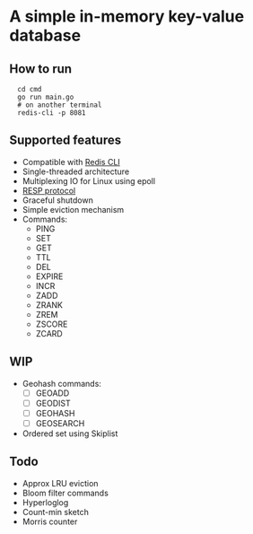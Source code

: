 # A simple in-memory key-value database

## How to run
```
  cd cmd
  go run main.go
  # on another terminal
  redis-cli -p 8081
```
## Supported features
- Compatible with [Redis CLI](https://redis.io/docs/ui/cli/)
- Single-threaded architecture
- Multiplexing IO for Linux using epoll
- [RESP protocol](https://redis.io/docs/reference/protocol-spec/)
- Graceful shutdown
- Simple eviction mechanism
- Commands:
  - PING
  - SET
  - GET
  - TTL
  - DEL
  - EXPIRE
  - INCR
  - ZADD
  - ZRANK
  - ZREM
  - ZSCORE
  - ZCARD

## WIP
- Geohash commands: 
  - [ ] GEOADD
  - [ ] GEODIST
  - [ ] GEOHASH
  - [ ] GEOSEARCH
- Ordered set using Skiplist
## Todo
- Approx LRU eviction
- Bloom filter commands
- Hyperloglog
- Count-min sketch
- Morris counter